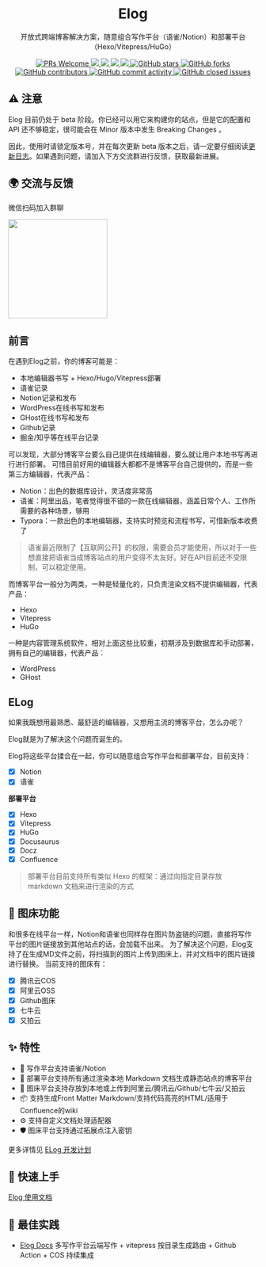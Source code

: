 <div align="center">
  <h1>Elog</h1>
  <p>开放式跨端博客解决方案，随意组合写作平台（语雀/Notion）和部署平台（Hexo/Vitepress/HuGo）</p>
  <a href="http://makeapullrequest.com">
    <img src="https://img.shields.io/badge/PRs-welcome-brightgreen.svg?style=flat-square" alt="PRs Welcome">
  </a>
  <a href="https://www.npmjs.com/package/@elog/cli">
    <img src="https://img.shields.io/node/v/@elog/cli.svg?style=flat-square">
  </a>
  <a href="https://www.npmjs.com/package/@elog/cli">
    <img src="https://img.shields.io/npm/v/@elog/cli.svg?style=flat-square">
  </a>
  <a href="https://www.npmjs.com/package/@elog/cli">
    <img src="https://img.shields.io/npm/l/@elog/cli.svg?style=flat-square">
  </a>
  <a href="https://www.npmjs.com/package/@elog/cli">
    <img src="https://img.shields.io/npm/dt/@elog/cli.svg?style=flat-square">
  </a>
  <a href="https://github.com/LetTTGACO/elog">
    <img src="https://img.shields.io/github/stars/LetTTGACO/elog" alt="GitHub stars">
  </a>
  <a href="https://github.com/LetTTGACO/elog">
    <img src="https://img.shields.io/github/forks/LetTTGACO/elog" alt="GitHub forks">
  </a>
  <a href="https://github.com/LetTTGACO/elog">
    <img src="https://img.shields.io/github/contributors/LetTTGACO/elog" alt="GitHub contributors">
  </a>
  <a href="https://github.com/LetTTGACO/elog">
    <img src="https://img.shields.io/github/commit-activity/w/LetTTGACO/elog" alt="GitHub commit activity">
  </a>
  <a href="https://github.com/LetTTGACO/elog">
    <img src="https://img.shields.io/github/issues-closed/LetTTGACO/elog" alt="GitHub closed issues">
  </a>

[//]: # (  <a href="https://github.com/LetTTGACO/elog">)

[//]: # (    <img src="https://img.shields.io/github/commits-since/LetTTGACO/elog/latest/next" alt="GitHub commits since latest release &#40;by date&#41;">)

[//]: # (  </a>)

[//]: # (  <a href="https://github.com/NervJS/taro">)

[//]: # (    <img src="https://img.shields.io/github/release-date/LetTTGACO/elog" alt="GitHub Release Date">)

[//]: # (  </a>)
</div>

## ⚠️ 注意
Elog 目前仍处于 beta 阶段。你已经可以用它来构建你的站点，但是它的配置和 API 还不够稳定，很可能会在 Minor 版本中发生 Breaking Changes 。

因此，使用时请锁定版本号，并在每次更新 beta 版本之后，请一定要仔细阅读[更新日志](https://github.com/LetTTGACO/elog/releases)。如果遇到问题，请加入下方交流群进行反馈，获取最新进展。


## 🌍 交流与反馈
<p>微信扫码加入群聊</p>
<img style="width: 200px; height: 200px" src="https://user-images.githubusercontent.com/37357188/217702971-47dd05ea-e689-4091-b4e7-3ae4559ca215.png">

## 前言
在遇到Elog之前，你的博客可能是：
- 本地编辑器书写 + Hexo/Hugo/Vitepress部署
- 语雀记录
- Notion记录和发布
- WordPress在线书写和发布
- GHost在线书写和发布
- Github记录
- 掘金/知乎等在线平台记录

可以发现，大部分博客平台要么自己提供在线编辑器，要么就让用户本地书写再进行进行部署。
可惜目前好用的编辑器大都都不是博客平台自己提供的，而是一些第三方编辑器，代表产品：
- Notion：出色的数据库设计，灵活度非常高
- 语雀：阿里出品，笔者觉得很不错的一款在线编辑器，涵盖日常个人、工作所需要的各种场景，够用
- Typora：一款出色的本地编辑器，支持实时预览和流程书写，可惜新版本收费了
> 语雀最近限制了【互联网公开】的权限，需要会员才能使用，所以对于一些想直接把语雀当成博客站点的用户变得不太友好。好在API目前还不受限制，可以稳定使用。

而博客平台一般分为两类，一种是轻量化的，只负责渲染文档不提供编辑器，代表产品：
- Hexo
- Vitepress
- HuGo

一种是内容管理系统软件，相对上面这些比较重，初期涉及到数据库和手动部署，拥有自己的编辑器，代表产品：
- WordPress
- GHost
## ELog
如果我既想用最熟悉、最舒适的编辑器，又想用主流的博客平台，怎么办呢？

Elog就是为了解决这个问题而诞生的。 

Elog将这些平台揉合在一起，你可以随意组合写作平台和部署平台，目前支持：
- [x] Notion
- [x] 语雀

**部署平台**
- [x]  Hexo
- [x]  Vitepress
- [x]  HuGo
- [x]  Docusaurus
- [x]  Docz
- [x]  Confluence
> 部署平台目前支持所有类似 Hexo 的框架：通过向指定目录存放 markdown 文档来进行渲染的方式

## 🌅 图床功能
和很多在线平台一样，Notion和语雀也同样存在图片防盗链的问题，直接将写作平台的图片链接放到其他站点的话，会加载不出来。
为了解决这个问题，Elog支持了在生成MD文件之前，将扫描到的图片上传到图床上，并对文档中的图片链接进行替换。
当前支持的图床有：
- [x] 腾讯云COS
- [x] 阿里云OSS
- [x] Github图床
- [x] 七牛云
- [x] 又拍云

## ✨ 特性
- 📝 写作平台支持语雀/Notion
- 🚀 部署平台支持所有通过渲染本地 Markdown 文档生成静态站点的博客平台
- 🌅 图床平台支持存放到本地或上传到阿里云/腾讯云/Github/七牛云/又拍云
- 📦 支持生成Front Matter Markdown/支持代码高亮的HTML/适用于Confluence的wiki
- ⚙️ 支持自定义文档处理适配器
- 🛡 图床平台支持通过拓展点注入密钥

更多详情见 [ELog 开发计划](https://www.notion.so/Elog-91dd2037c9c847e6bc90b712b124189c)

## 🔨 快速上手
[Elog 使用文档](https://elog.1874.cool/)

## 🔗 最佳实践
- [Elog Docs](https://github.com/LetTTGACO/elog-docs) 多写作平台云端写作 + vitepress 按目录生成路由 + Github Action + COS 持续集成


